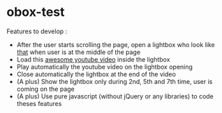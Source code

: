 obox-test
=========

Features to develop :

* After the user starts scrolling the page, open a lightbox
 who look like [that](http://www.jacklmoore.com/colorbox/) when user is at the middle of the page
* Load this [awesome youtube video](https://www.youtube.com/watch?v=J---aiyznGQ) inside the lightbox 
* Play automatically the youtube video on the lightbox opening
* Close automatically the lightbox at the end of the video
* (A plus) Show the lightbox only during 2nd, 5th and 7th time, user is coming on the page
* (A plus) Use pure javascript (without jQuery or any libraries) to code theses features 
